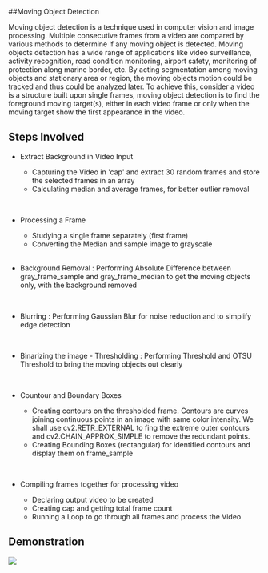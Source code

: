 ##Moving Object Detection
<br>

Moving object detection is a technique used in computer vision and image processing. Multiple consecutive frames from a video are compared by various methods to determine if any moving object is detected. Moving objects detection has a wide range of applications like video surveillance, activity recognition, road condition monitoring, airport safety, monitoring of protection along marine border, etc. By acting segmentation among moving objects and stationary area or region, the moving objects motion could be tracked and thus could be analyzed later. To achieve this, consider a video is a structure built upon single frames, moving object detection is to find the foreground moving target(s), either in each video frame or only when the moving target show the first appearance in the video.


## Steps Involved
- Extract Background in Video Input

    -  Capturing the Video in 'cap' and extract 30 random frames and store the selected frames in an array
    -  Calculating median and average frames, for better outlier removal
 <br>
 
- Processing a Frame
    -  Studying a single frame separately (first frame)
    -  Converting the Median and sample image to grayscale
  <br>
  
- Background Removal : Performing Absolute Difference between gray_frame_sample and gray_frame_median to get the moving objects only, with the background removed
 <br>
 
- Blurring : Performing Gaussian Blur for noise reduction and to simplify edge detection
 <br>
 
- Binarizing the image - Thresholding : Performing Threshold and OTSU Threshold to bring the moving objects out clearly
 <br>
 
- Countour and Boundary Boxes

    -  Creating contours on the thresholded frame. Contours are curves joining continuous points in an image with same color intensity. We shall use cv2.RETR_EXTERNAL to fing the extreme outer contours and cv2.CHAIN_APPROX_SIMPLE to remove the redundant points.
    -  Creating Bounding Boxes (rectangular) for identified contours and display them on frame_sample
 <br>
 
- Compiling frames together for processing video

    -  Declaring output video to be created
    -  Creating cap and getting total frame count
    -  Running a Loop to go through all frames and process the Video

## Demonstration

![](Media/Detect.gif)
